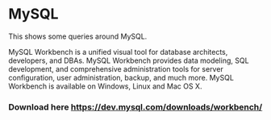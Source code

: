 # MySQL
This shows some queries around MySQL. 

MySQL Workbench is a unified visual tool for database architects, developers, and DBAs. MySQL Workbench provides data modeling, SQL development, and comprehensive administration tools for server configuration, user administration, backup, and much more. MySQL Workbench is available on Windows, Linux and Mac OS X.

### Download here https://dev.mysql.com/downloads/workbench/

